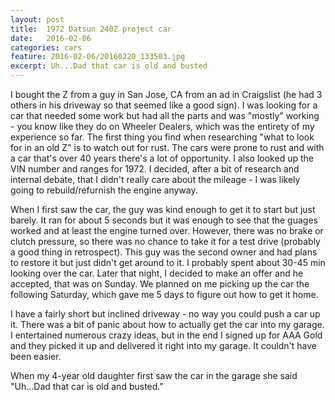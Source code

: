 ```yaml
---
layout: post
title:  1972 Datsun 240Z project car
date:   2016-02-06
categories: cars
feature: 2016-02-06/20160220_133503.jpg
excerpt: Uh...Dad that car is old and busted
---
```


I bought the Z from a guy in San Jose, CA from an ad in Craigslist (he had 3 others in his driveway so that seemed like a good sign).  I was looking for a car that needed some work but had all the parts and was "mostly" working - you know like they do on Wheeler Dealers, which was the entirety of my experience so far.  The first thing you find when researching "what to look for in an old Z" is to watch out for rust.  The cars were prone to rust and with a car that's over 40 years there's a lot of opportunity.  I also looked up the VIN number and ranges for 1972.  I decided, after a bit of research and internal debate, that I didn't really care about the mileage - I was likely going to rebuild/refurnish the engine anyway.  

When I first saw the car, the guy was kind enough to get it to start but just barely.  It ran for about 5 seconds but it was enough to see that the guages worked and at least the engine turned over.  However, there was no brake or clutch pressure, so there was no chance to take it for a test drive (probably a good thing in retrospect).  This guy was the second owner and had plans to restore it but just didn't get around to it.  I probably spent about 30-45 min looking over the car.  Later that night, I decided to make an offer and he accepted, that was on Sunday.  We planned on me picking up the car the following Saturday, which gave me 5 days to figure out how to get it home.

I have a fairly short but inclined driveway - no way you could push a car up it.  There was a bit of panic about how to actually get the car into my garage.  I entertained numerous crazy ideas, but in the end I signed up for AAA Gold and they picked it up and delivered it right into my garage.  It couldn't have been easier.   

When my 4-year old daughter first saw the car in the garage she said "Uh...Dad that car is old and busted."

